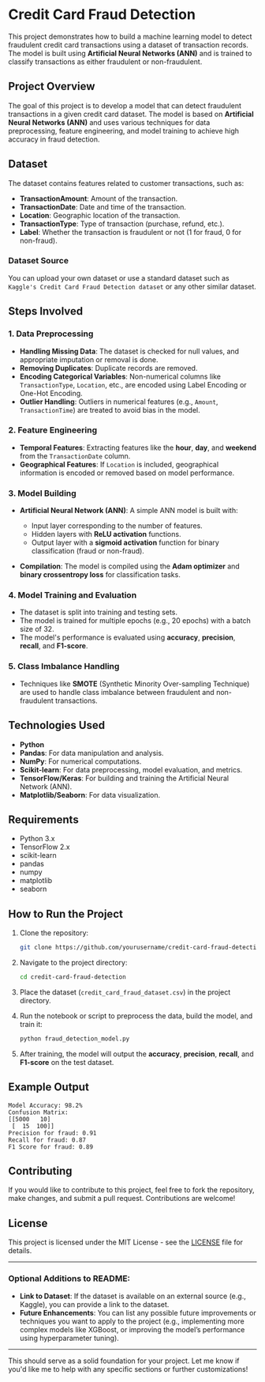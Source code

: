 
# Credit Card Fraud Detection

This project demonstrates how to build a machine learning model to detect fraudulent credit card transactions using a dataset of transaction records. The model is built using **Artificial Neural Networks (ANN)** and is trained to classify transactions as either fraudulent or non-fraudulent.

## Project Overview

The goal of this project is to develop a model that can detect fraudulent transactions in a given credit card dataset. The model is based on **Artificial Neural Networks (ANN)** and uses various techniques for data preprocessing, feature engineering, and model training to achieve high accuracy in fraud detection.

## Dataset

The dataset contains features related to customer transactions, such as:

- **TransactionAmount**: Amount of the transaction.
- **TransactionDate**: Date and time of the transaction.
- **Location**: Geographic location of the transaction.
- **TransactionType**: Type of transaction (purchase, refund, etc.).
- **Label**: Whether the transaction is fraudulent or not (1 for fraud, 0 for non-fraud).

### Dataset Source
You can upload your own dataset or use a standard dataset such as `Kaggle's Credit Card Fraud Detection dataset` or any other similar dataset.

## Steps Involved

### 1. **Data Preprocessing**
- **Handling Missing Data**: The dataset is checked for null values, and appropriate imputation or removal is done.
- **Removing Duplicates**: Duplicate records are removed.
- **Encoding Categorical Variables**: Non-numerical columns like `TransactionType`, `Location`, etc., are encoded using Label Encoding or One-Hot Encoding.
- **Outlier Handling**: Outliers in numerical features (e.g., `Amount`, `TransactionTime`) are treated to avoid bias in the model.
  
### 2. **Feature Engineering**
- **Temporal Features**: Extracting features like the **hour**, **day**, and **weekend** from the `TransactionDate` column.
- **Geographical Features**: If `Location` is included, geographical information is encoded or removed based on model performance.

### 3. **Model Building**
- **Artificial Neural Network (ANN)**: A simple ANN model is built with:
  - Input layer corresponding to the number of features.
  - Hidden layers with **ReLU activation** functions.
  - Output layer with a **sigmoid activation** function for binary classification (fraud or non-fraud).
  
- **Compilation**: The model is compiled using the **Adam optimizer** and **binary crossentropy loss** for classification tasks.

### 4. **Model Training and Evaluation**
- The dataset is split into training and testing sets.
- The model is trained for multiple epochs (e.g., 20 epochs) with a batch size of 32.
- The model's performance is evaluated using **accuracy**, **precision**, **recall**, and **F1-score**.

### 5. **Class Imbalance Handling**
- Techniques like **SMOTE** (Synthetic Minority Over-sampling Technique) are used to handle class imbalance between fraudulent and non-fraudulent transactions.

## Technologies Used
- **Python**
- **Pandas**: For data manipulation and analysis.
- **NumPy**: For numerical computations.
- **Scikit-learn**: For data preprocessing, model evaluation, and metrics.
- **TensorFlow/Keras**: For building and training the Artificial Neural Network (ANN).
- **Matplotlib/Seaborn**: For data visualization.

## Requirements

- Python 3.x
- TensorFlow 2.x
- scikit-learn
- pandas
- numpy
- matplotlib
- seaborn

## How to Run the Project

1. Clone the repository:
   ```bash
   git clone https://github.com/yourusername/credit-card-fraud-detection.git
   ```

2. Navigate to the project directory:
   ```bash
   cd credit-card-fraud-detection
   ```

3. Place the dataset (`credit_card_fraud_dataset.csv`) in the project directory.

4. Run the notebook or script to preprocess the data, build the model, and train it:
   ```bash
   python fraud_detection_model.py
   ```

5. After training, the model will output the **accuracy**, **precision**, **recall**, and **F1-score** on the test dataset.

## Example Output

```plaintext
Model Accuracy: 98.2%
Confusion Matrix:
[[5000   10]
 [  15  100]]
Precision for fraud: 0.91
Recall for fraud: 0.87
F1 Score for fraud: 0.89
```

## Contributing

If you would like to contribute to this project, feel free to fork the repository, make changes, and submit a pull request. Contributions are welcome!

## License

This project is licensed under the MIT License - see the [LICENSE](LICENSE) file for details.

---

### Optional Additions to README:
- **Link to Dataset**: If the dataset is available on an external source (e.g., Kaggle), you can provide a link to the dataset.
- **Future Enhancements**: You can list any possible future improvements or techniques you want to apply to the project (e.g., implementing more complex models like XGBoost, or improving the model’s performance using hyperparameter tuning).

---

This should serve as a solid foundation for your project. Let me know if you'd like me to help with any specific sections or further customizations!
